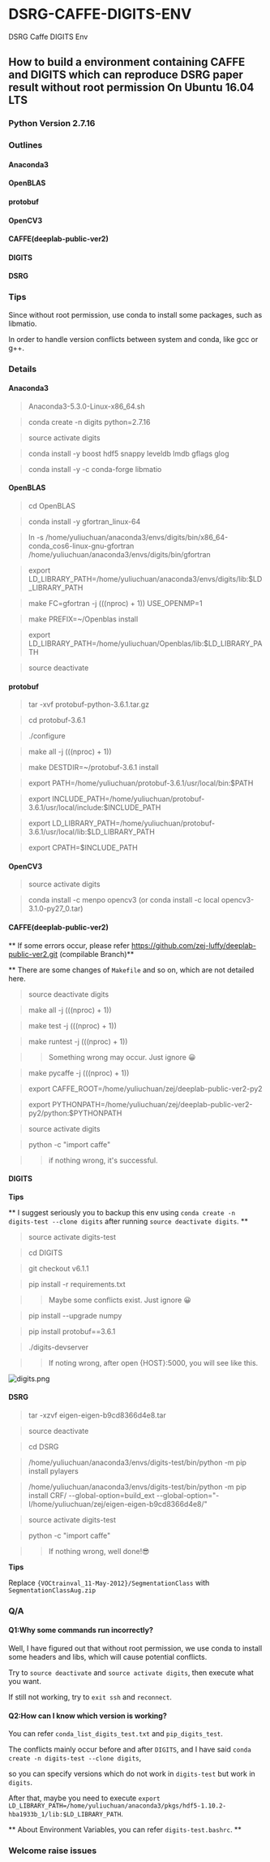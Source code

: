 # DSRG-CAFFE-DIGITS-ENV
DSRG Caffe DIGITS Env

## How to build a environment containing CAFFE and DIGITS which can reproduce DSRG paper result **without root permission** On Ubuntu 16.04 LTS

### **Python Version 2.7.16**

### Outlines

#### Anaconda3

#### OpenBLAS

#### protobuf

#### OpenCV3

#### CAFFE(deeplab-public-ver2)

#### DIGITS

#### DSRG

### **Tips**

Since without root permission, use conda to install some packages, such as libmatio.

In order to handle version conflicts between system and conda, like gcc or g++.

### Details

#### Anaconda3

> Anaconda3-5.3.0-Linux-x86_64.sh

> conda create -n digits python=2.7.16

> source activate digits

> conda install -y boost hdf5 snappy leveldb lmdb gflags glog

> conda install -y -c conda-forge libmatio

#### OpenBLAS

> cd OpenBLAS

> conda install -y gfortran_linux-64

> ln -s /home/yuliuchuan/anaconda3/envs/digits/bin/x86_64-conda_cos6-linux-gnu-gfortran /home/yuliuchuan/anaconda3/envs/digits/bin/gfortran

> export LD_LIBRARY_PATH=/home/yuliuchuan/anaconda3/envs/digits/lib:$LD_LIBRARY_PATH

> make FC=gfortran -j $(($(nproc) + 1)) USE_OPENMP=1

> make PREFIX=~/Openblas install 

> export LD_LIBRARY_PATH=/home/yuliuchuan/Openblas/lib:$LD_LIBRARY_PATH

> source deactivate

#### protobuf

> tar -xvf protobuf-python-3.6.1.tar.gz

> cd protobuf-3.6.1

> ./configure

> make all -j $(($(nproc) + 1))

> make DESTDIR=~/protobuf-3.6.1 install

> export PATH=/home/yuliuchuan/protobuf-3.6.1/usr/local/bin:$PATH

> export INCLUDE_PATH=/home/yuliuchuan/protobuf-3.6.1/usr/local/include:$INCLUDE_PATH

> export LD_LIBRARY_PATH=/home/yuliuchuan/protobuf-3.6.1/usr/local/lib:$LD_LIBRARY_PATH

> export CPATH=$INCLUDE_PATH

#### OpenCV3

> source activate digits

> conda install -c menpo opencv3 (or conda install -c local opencv3-3.1.0-py27_0.tar)

#### CAFFE(deeplab-public-ver2)

** If some errors occur, please refer https://github.com/zej-luffy/deeplab-public-ver2.git (compilable Branch)**

** There are some changes of `Makefile` and so on, which are not detailed here.

> source deactivate digits

> make all -j $(($(nproc) + 1))

> make test -j $(($(nproc) + 1))

> make runtest -j $(($(nproc) + 1))

>> Something wrong may occur. Just ignore 😀 

> make pycaffe -j $(($(nproc) + 1))

> export CAFFE_ROOT=/home/yuliuchuan/zej/deeplab-public-ver2-py2

> export PYTHONPATH=/home/yuliuchuan/zej/deeplab-public-ver2-py2/python:$PYTHONPATH

> source activate digits

> python -c "import caffe"

>> if nothing wrong, it's successful.

#### DIGITS

**Tips** 

** I suggest seriously you to backup this env using `conda create -n digits-test --clone digits` after running `source deactivate digits`. **

> source activate digits-test

> cd DIGITS

> git checkout v6.1.1

> pip install -r requirements.txt

>> Maybe some conflicts exist. Just ignore 😀

> pip install --upgrade numpy

> pip install protobuf==3.6.1

> ./digits-devserver

>> If noting wrong, after open {HOST}:5000, you will see like this.

![digits.png](./imgs/digits.png)

#### DSRG

> tar -xzvf eigen-eigen-b9cd8366d4e8.tar

> source deactivate

> cd DSRG

> /home/yuliuchuan/anaconda3/envs/digits-test/bin/python -m pip install pylayers

> /home/yuliuchuan/anaconda3/envs/digits-test/bin/python -m pip install CRF/ --global-option=build_ext --global-option="-I/home/yuliuchuan/zej/eigen-eigen-b9cd8366d4e8/"

> source activate digits-test

> python -c "import caffe"

>> If nothing wrong, well done!😎

**Tips**

Replace `{VOCtrainval_11-May-2012}/SegmentationClass` with `SegmentationClassAug.zip`

### Q/A

#### Q1:Why some commands run incorrectly?

Well, I have figured out that without root permission, we use conda to install some headers and libs, which will cause potential conflicts.

Try to `source deactivate` and `source activate digits`, then execute what you want.

If still not working, try to `exit ssh` and `reconnect`.

#### Q2:How can I know which version is working?

You can refer `conda_list_digits_test.txt` and `pip_digits_test`.

The conflicts mainly occur before and after `DIGITS`, and I have said `conda create -n digits-test --clone digits`,

so you can specify versions which do not work in `digits-test` but work in `digits`.

After that, maybe you need to execute `export LD_LIBRARY_PATH=/home/yuliuchuan/anaconda3/pkgs/hdf5-1.10.2-hba1933b_1/lib:$LD_LIBRARY_PATH`.

** About Environment Variables, you can refer `digits-test.bashrc`. **

### **Welcome raise issues**




